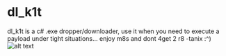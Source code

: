 # dl_k1t
dl_k1t is a c# .exe dropper/downloader, use it when you need to execute a payload under tight situations... enjoy m8s and dont 4get 2 r8
-tanix :^)
![alt text](https://i.imgur.com/HIfuLUs.gif)